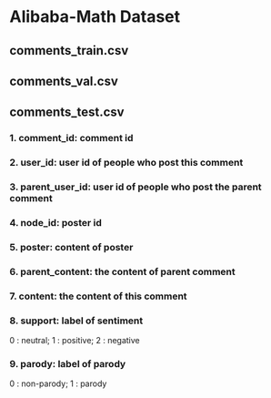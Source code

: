 # Alibaba-Math Dataset

## comments_train.csv
## comments_val.csv
## comments_test.csv
### 1. comment_id: comment id
### 2. user_id: user id of people who post this comment
### 3. parent_user_id: user id of people who post the parent comment
### 4. node_id: poster id
### 5. poster: content of poster
### 6. parent_content: the content of parent comment
### 7. content: the content of this comment
### 8. support: label of sentiment
0 : neutral;
1 : positive;
2 : negative
### 9. parody: label of parody
0 : non-parody;
1 : parody
